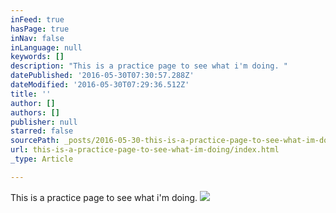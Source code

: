 ```yaml
---
inFeed: true
hasPage: true
inNav: false
inLanguage: null
keywords: []
description: "This is a practice page to see what i'm doing. "
datePublished: '2016-05-30T07:30:57.288Z'
dateModified: '2016-05-30T07:29:36.512Z'
title: ''
author: []
authors: []
publisher: null
starred: false
sourcePath: _posts/2016-05-30-this-is-a-practice-page-to-see-what-im-doing.md
url: this-is-a-practice-page-to-see-what-im-doing/index.html
_type: Article

---
```

This is a practice page to see what i'm doing. ![](https://the-grid-user-content.s3-us-west-2.amazonaws.com/4621a94f-167c-4972-af6c-f97e310f8216.jpg)